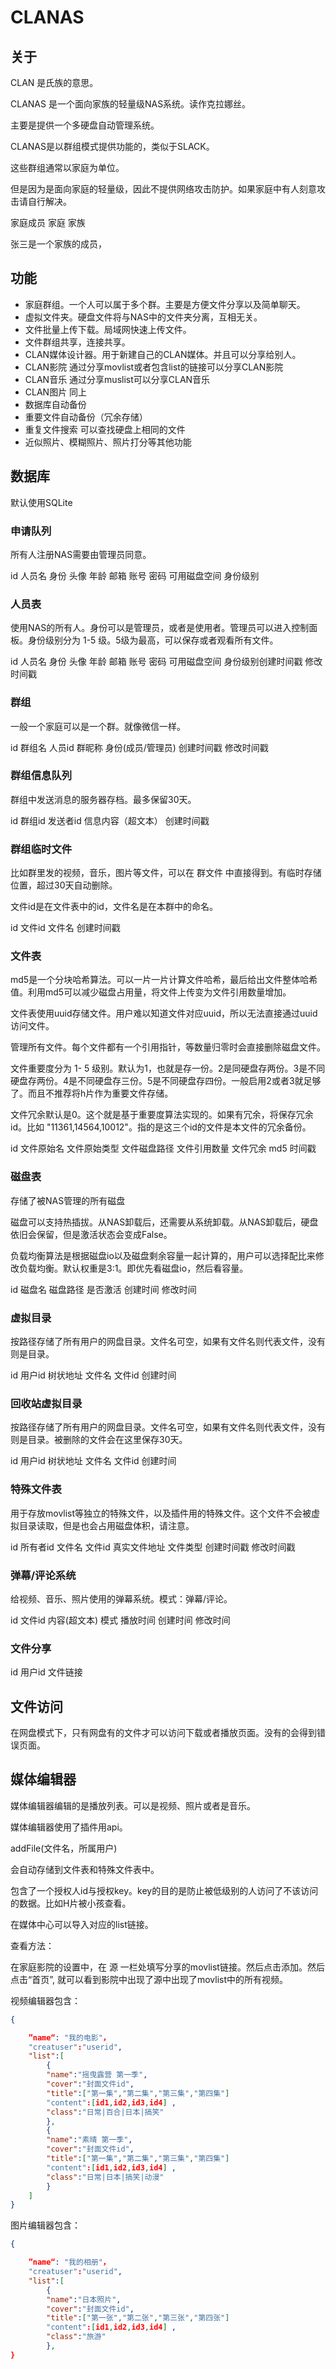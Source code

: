 # CLANAS

## 关于

CLAN 是氏族的意思。

CLANAS 是一个面向家族的轻量级NAS系统。读作克拉娜丝。

主要是提供一个多硬盘自动管理系统。

CLANAS是以群组模式提供功能的，类似于SLACK。

这些群组通常以家庭为单位。

但是因为是面向家庭的轻量级，因此不提供网络攻击防护。如果家庭中有人刻意攻击请自行解决。

家庭成员 家庭  家族



张三是一个家族的成员，

## 功能

- 家庭群组。一个人可以属于多个群。主要是方便文件分享以及简单聊天。
- 虚拟文件夹。硬盘文件将与NAS中的文件夹分离，互相无关。
- 文件批量上传下载。局域网快速上传文件。
- 文件群组共享，连接共享。
- CLAN媒体设计器。用于新建自己的CLAN媒体。并且可以分享给别人。
- CLAN影院 通过分享movlist或者包含list的链接可以分享CLAN影院
- CLAN音乐 通过分享muslist可以分享CLAN音乐
- CLAN图片 同上
- 数据库自动备份
- 重要文件自动备份（冗余存储）
- 重复文件搜索 可以查找硬盘上相同的文件
- 近似照片、模糊照片、照片打分等其他功能

## 数据库

默认使用SQLite

### 申请队列

所有人注册NAS需要由管理员同意。

id  人员名  身份  头像  年龄 邮箱 账号 密码 可用磁盘空间 身份级别



### 人员表

使用NAS的所有人。身份可以是管理员，或者是使用者。管理员可以进入控制面板。身份级别分为 1-5 级。5级为最高，可以保存或者观看所有文件。

id    人员名   身份  头像  年龄 邮箱 账号 密码 可用磁盘空间  身份级别创建时间戳  修改时间戳

### 群组

一般一个家庭可以是一个群。就像微信一样。

id  群组名   人员id   群昵称 身份(成员/管理员)    创建时间戳  修改时间戳

### 群组信息队列

群组中发送消息的服务器存档。最多保留30天。

id  群组id  发送者id   信息内容（超文本） 创建时间戳  

### 群组临时文件

比如群里发的视频，音乐，图片等文件，可以在 群文件 中直接得到。有临时存储位置，超过30天自动删除。

文件id是在文件表中的id，文件名是在本群中的命名。

id   文件id  文件名  创建时间戳

### 文件表

md5是一个分块哈希算法。可以一片一片计算文件哈希，最后给出文件整体哈希值。利用md5可以减少磁盘占用量，将文件上传变为文件引用数量增加。

文件表使用uuid存储文件。用户难以知道文件对应uuid，所以无法直接通过uuid访问文件。

管理所有文件。每个文件都有一个引用指针，等数量归零时会直接删除磁盘文件。

文件重要度分为 1- 5 级别。默认为1，也就是存一份。2是同硬盘存两份。3是不同硬盘存两份。4是不同硬盘存三份。5是不同硬盘存四份。一般启用2或者3就足够了。而且不推荐将h片作为重要文件存储。

文件冗余默认是0。这个就是基于重要度算法实现的。如果有冗余，将保存冗余id。比如 "11361,14564,10012"。指的是这三个id的文件是本文件的冗余备份。 

id  文件原始名  文件原始类型  文件磁盘路径   文件引用数量  文件冗余  md5  时间戳  

### 磁盘表

存储了被NAS管理的所有磁盘

磁盘可以支持热插拔。从NAS卸载后，还需要从系统卸载。从NAS卸载后，硬盘依旧会保留，但是激活状态会变成False。

负载均衡算法是根据磁盘io以及磁盘剩余容量一起计算的，用户可以选择配比来修改负载均衡。默认权重是3:1。即优先看磁盘io，然后看容量。 

id  磁盘名  磁盘路径 是否激活  创建时间 修改时间

### 虚拟目录

按路径存储了所有用户的网盘目录。文件名可空，如果有文件名则代表文件，没有则是目录。

id 用户id 树状地址  文件名  文件id  创建时间

### 回收站虚拟目录

按路径存储了所有用户的网盘目录。文件名可空，如果有文件名则代表文件，没有则是目录。被删除的文件会在这里保存30天。

id 用户id 树状地址  文件名  文件id  创建时间

### 特殊文件表

用于存放movlist等独立的特殊文件，以及插件用的特殊文件。这个文件不会被虚拟目录读取，但是也会占用磁盘体积，请注意。

id 所有者id  文件名 文件id   真实文件地址  文件类型  创建时间戳  修改时间戳

### 弹幕/评论系统

给视频、音乐、照片使用的弹幕系统。模式：弹幕/评论。

id  文件id 内容(超文本)  模式  播放时间 创建时间 修改时间



### 文件分享

id    用户id  文件链接



## 文件访问

在网盘模式下，只有网盘有的文件才可以访问下载或者播放页面。没有的会得到错误页面。

## 媒体编辑器

媒体编辑器编辑的是播放列表。可以是视频、照片或者是音乐。

媒体编辑器使用了插件用api。

addFile(文件名，所属用户)

会自动存储到文件表和特殊文件表中。

包含了一个授权人id与授权key。key的目的是防止被低级别的人访问了不该访问的数据。比如H片被小孩查看。

在媒体中心可以导入对应的list链接。

查看方法：

在家庭影院的设置中，在 源  一栏处填写分享的movlist链接。然后点击添加。然后点击“首页”, 就可以看到影院中出现了源中出现了movlist中的所有视频。

视频编辑器包含：

```json
{

	”name“: "我的电影"，
    "creatuser":"userid",
	"list":[
    	{
    	"name":"摇曳露营 第一季",
    	"cover":"封面文件id",
    	"title":["第一集","第二集","第三集","第四集"]
		"content":[id1,id2,id3,id4] ,
		"class":"日常|百合|日本|搞笑"
		},
		{
        "name":"素晴 第一季",
    	"cover":"封面文件id",
    	"title":["第一集","第二集","第三集","第四集"]
		"content":[id1,id2,id3,id4] ,
		"class":"日常|日本|搞笑|动漫"
        }
	]
}
```



图片编辑器包含：

```json
{

	”name“: "我的相册"，
    "creatuser":"userid",
	"list":[
    	{
    	"name":"日本照片",
    	"cover":"封面文件id",
    	"title":["第一张","第二张","第三张","第四张"]
		"content":[id1,id2,id3,id4] ,
		"class":"旅游"
		},
}
```

